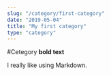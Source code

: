 ```yaml
---
slug: "/category/first-category"
date: "2019-05-04"
title: "My first category"
type: "category"
---
```

#Cetegory
**bold text**

I really like using Markdown.